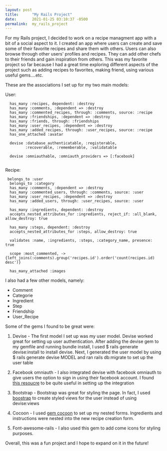 ```yaml
---
layout: post
title:      "My Rails Project"
date:       2021-01-25 03:10:37 -0500
permalink:  my_rails_project
---
```



For my Rails project, I decided to work on a recipe managment app with a bit of a social aspect to it. I created an app where users can create and save some of their favorite recipes and share them with others. Users can also browse through other users' profiles and recipes. They can add other chefs to their friends and gain inspiration from others. This was my favorite project so far because I had a great time exploring different aspects of the project such as adding recipes to favorites, making friend, using various useful gems....etc.


These are the associations I set up for my two main models:


User:
```
  has_many :recipes, dependent: :destroy
  has_many :comments, :dependent => :destroy
  has_many :commented_recipes, through: :comments, source: :recipe
  has_many :friendships, :dependent => :destroy
  has_many :friends, through: :friendships
  has_many :user_recipes, :dependent => :destroy
  has_many :added_recipes, through: :user_recipes, source: :recipe 
  has_one_attached :avatar

  devise :database_authenticatable, :registerable,
         :recoverable, :rememberable, :validatable

  devise :omniauthable, :omniauth_providers => [:facebook]
 
```
 Recipe:
```
 belongs_to :user
  belongs_to :category
  has_many :comments, :dependent => :destroy
  has_many :commented_users, through: :comments, source: :user
  has_many :user_recipes, :dependent => :destroy
  has_many :added_users, through: :user_recipes, source: :user

  has_many :ingredients, dependent: :destroy
  accepts_nested_attributes_for :ingredients, reject_if: :all_blank, allow_destroy: true

  has_many :steps, dependent: :destroy
  accepts_nested_attributes_for :steps, allow_destroy: true

  validates :name, :ingredients, :steps, :category_name, presence: true

  scope :most_commented, -> {left_joins(:comments).group('recipes.id').order('count(recipes.id) desc')}

  has_many_attached :images
```
  
 
I also had a few other models, namely:
* Comment
* Categorie
* Ingredient
* Step
* Friendship
* User_Recipe


Some of the gems I found to be great were:
1. Devise - The first model I set up was my user model. Devise worked great for setting up user authentication. After adding the devise gem to my gemfile and running bundle install, I used $ rails generate devise:install to install devise. Next, I generated the user model by using $ rails generate devise MODEL and ran rails db:migrate to set up the user table
2. Facebook omniauth - I also integrated devise with facebook omniauth to give users the option to sign in using their facebook account. I found [this resoucre](http://https://medium.com/@trydelight/facebook-authentication-with-devise-5b53d2f664ed) to be quite useful in setting up the integration
 
2. Bootstrap - Bootstrap was great for styling the page. In fact, I used [boostrap](http://https://github.com/hisea/devise-bootstrap-views) to create styled views for the user instead of using devise:views

3. Cocoon - I used [gem cocoon](http://https://github.com/nathanvda/cocoon) to set up my nested forms.  Ingredients and instructions were nested into the new recipe creation form.

4. Font-awesome-rails - I also used this gem to add come icons for styling purposes.

Overall, this was a fun project and I hope to expand on it in the future!

